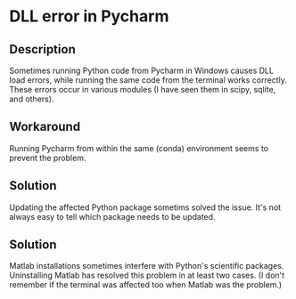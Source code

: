 # DLL error in Pycharm

## Description
Sometimes running Python code from Pycharm in Windows causes DLL load errors, while running the same code from the terminal works correctly.
These errors occur in various modules (I have seen them in scipy, sqlite, and others).

## Workaround
Running Pycharm from within the same (conda) environment seems to prevent the problem.

## Solution
Updating the affected Python package sometims solved the issue.
It's not always easy to tell which package needs to be updated.

## Solution
Matlab installations sometimes interfere with Python's scientific packages.
Uninstalling Matlab has resolved this problem in at least two cases.
(I don't remember if the terminal was affected too when Matlab was the problem.)
